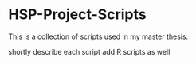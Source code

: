# HSP-Project-Scripts

This is a collection of scripts used in my master thesis.

shortly describe each script
add R scripts as well
